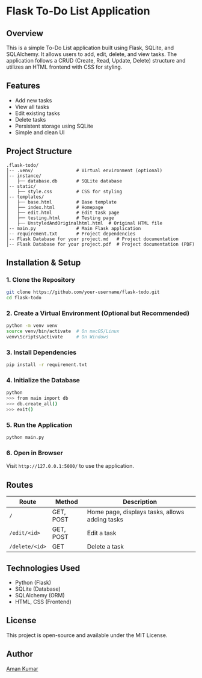 # Flask To-Do List Application

## Overview
This is a simple To-Do List application built using Flask, SQLite, and SQLAlchemy. It allows users to add, edit, delete, and view tasks. The application follows a CRUD (Create, Read, Update, Delete) structure and utilizes an HTML frontend with CSS for styling.

## Features
- Add new tasks
- View all tasks
- Edit existing tasks
- Delete tasks
- Persistent storage using SQLite
- Simple and clean UI

## Project Structure
```
.flask-todo/
│-- .venv/                # Virtual environment (optional)
│-- instance/
│   ├── database.db       # SQLite database
│-- static/
│   ├── style.css         # CSS for styling
│-- templates/
│   ├── base.html         # Base template
│   ├── index.html        # Homepage
│   ├── edit.html         # Edit task page
│   ├── testing.html      # Testing page
│   ├── UnstyledAndOriginalhtml.html  # Original HTML file
│-- main.py               # Main Flask application
│-- requirement.txt       # Project dependencies
│-- Flask Database for your project.md   # Project documentation
│-- Flask Database for your project.pdf  # Project documentation (PDF)
```

## Installation & Setup
### 1. Clone the Repository
```sh
git clone https://github.com/your-username/flask-todo.git
cd flask-todo
```

### 2. Create a Virtual Environment (Optional but Recommended)
```sh
python -m venv venv
source venv/bin/activate  # On macOS/Linux
venv\Scripts\activate     # On Windows
```

### 3. Install Dependencies
```sh
pip install -r requirement.txt
```

### 4. Initialize the Database
```sh
python
>>> from main import db
>>> db.create_all()
>>> exit()
```

### 5. Run the Application
```sh
python main.py
```

### 6. Open in Browser
Visit `http://127.0.0.1:5000/` to use the application.

## Routes
| Route            | Method | Description |
|-----------------|--------|-------------|
| `/`             | GET, POST | Home page, displays tasks, allows adding tasks |
| `/edit/<id>`    | GET, POST | Edit a task |
| `/delete/<id>`  | GET | Delete a task |

## Technologies Used
- Python (Flask)
- SQLite (Database)
- SQLAlchemy (ORM)
- HTML, CSS (Frontend)

## License
This project is open-source and available under the MIT License.

## Author
[Aman Kumar](https://github.com/SKDPROGRAMMER-AMANKUMAR)

